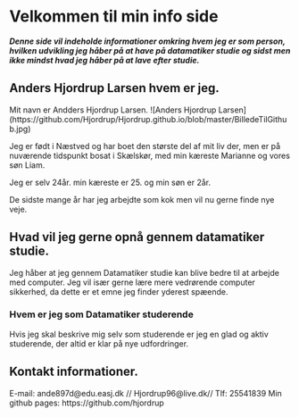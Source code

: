<h1> Velkommen til min info side </h1>

***Denne side vil indeholde informationer omkring hvem jeg er som person, hvilken udvikling jeg håber på at have på datamatiker studie og sidst men ikke mindst hvad jeg håber på at lave efter studie.*** 

<h2> Anders Hjordrup Larsen hvem er jeg. </h2>
Mit navn er Andders Hjordrup Larsen.
![Anders Hjordrup Larsen](https://github.com/Hjordrup/Hjordrup.github.io/blob/master/BilledeTilGithub.jpg)

Jeg er født i Næstved og har boet den største del af mit liv der, men er på nuværende tidspunkt bosat i Skælskør, med min kæreste Marianne og vores søn Liam.



Jeg er selv 24år. min kæreste er 25. og min søn er 2år. 



De sidste mange år har jeg arbejdte som kok men vil nu gerne finde nye veje. 


<h2> Hvad vil jeg gerne opnå gennem datamatiker studie. </h2>
Jeg håber at jeg gennem Datamatiker studie kan blive bedre til at arbejde med computer.
Jeg vil især gerne lære mere vedrørende computer sikkerhed, da dette er et emne jeg finder yderest spæende. 

<h3> Hvem er jeg som Datamatiker studerende </h3> 
Hvis jeg skal beskrive mig selv som studerende er jeg en glad og aktiv studerende, der altid er klar på nye udfordringer. 





 <h2> Kontakt informationer. </h2>
E-mail: ande897d@edu.easj.dk // Hjordrup96@live.dk// 
 Tlf: 25541839 
Min github pages: https://github.com/hjordrup
